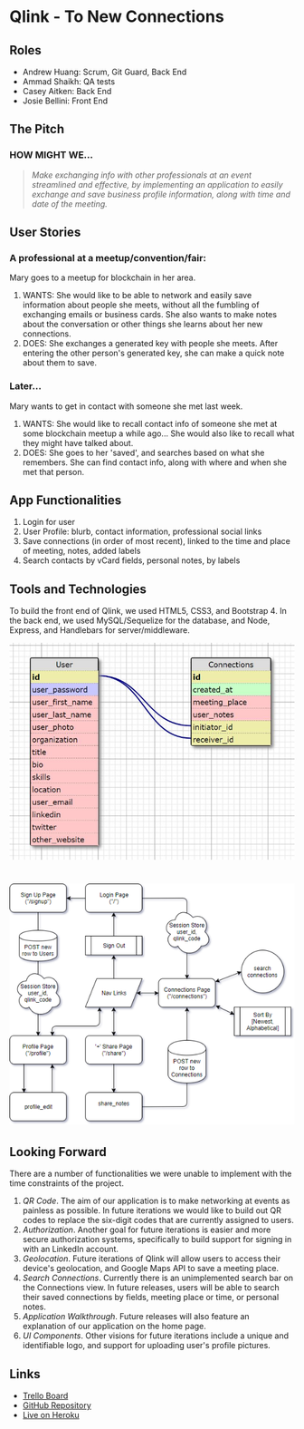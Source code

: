 # Qlink - To New Connections
<!-- ------------------------------------------------------------ -->

## Roles
* Andrew Huang: Scrum, Git Guard, Back End
* Ammad Shaikh: QA tests
* Casey Aitken: Back End
* Josie Bellini: Front End

## The Pitch
### HOW MIGHT WE...
> *Make exchanging info with other professionals at an event streamlined and effective, by implementing an application to easily exchange and save business profile information, along with time and date of the meeting.*

## User Stories
### A professional at a meetup/convention/fair:
Mary goes to a meetup for blockchain in her area.
1. WANTS: She would like to be able to network and easily save information about people she meets, without all the fumbling of exchanging emails or business cards. She also wants to make notes about the conversation or other things she learns about her new connections.
2. DOES: She exchanges a generated key with people she meets. After entering the other person's generated key, she can make a quick note about them to save.
### Later...
Mary wants to get in contact with someone she met last week.
1. WANTS: She would like to recall contact info of someone she met at some blockchain meetup a while ago... She would also like to recall what they might have talked about.
2. DOES: She goes to her 'saved', and searches based on what she remembers. She can find contact info, along with where and when she met that person.

## App Functionalities
1. Login for user
2. User Profile: blurb, contact information, professional social links
3. Save connections (in order of most recent), linked to the time and place of meeting, notes, added labels
4. Search contacts by vCard fields, personal notes, by labels

## Tools and Technologies
To build the front end of Qlink, we used HTML5, CSS3, and Bootstrap 4. In the back end, we used MySQL/Sequelize for the database, and Node, Express, and Handlebars for server/middleware.

![entity relational diagram](public/images/erd.JPG)

![page paths diagram](public/images/page_paths.png)
=================================================================

## Looking Forward
There are a number of functionalities we were unable to implement with the time constraints of the project.
1. _QR Code_. The aim of our application is to make networking at events as painless as possible. In future iterations we would like to build out QR codes to replace the six-digit codes that are currently assigned to users. 
2. _Authorization_. Another goal for future iterations is easier and more secure authorization systems, specifically to build support for signing in with an LinkedIn account.
3. _Geolocation_. Future iterations of Qlink will allow users to access their device's geolocation, and Google Maps API to save a meeting place.
4. _Search Connections_. Currently there is an unimplemented search bar on the Connections view. In future releases, users will be able to search their saved connections by fields, meeting place or time, or personal notes.
5. _Application Walkthrough_. Future releases will also feature an explanation of our application on the home page.
6. _UI Components_. Other visions for future iterations include a unique and identifiable logo, and support for uploading user's profile pictures.

## Links
* [Trello Board](https://trello.com/b/2ntlhcNn/nubc-project-2)
* [GitHub Repository](https://github.com/tinyherocarrot/miniature-succotash)
* [Live on Heroku](https://qlinkconnect.herokuapp.com)
